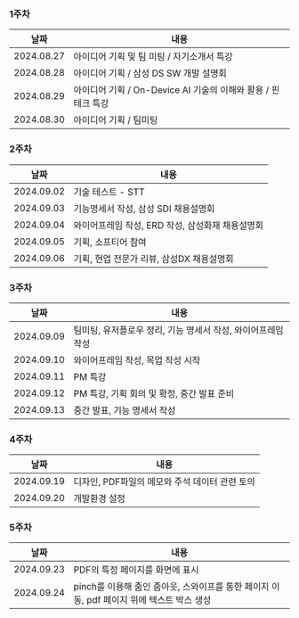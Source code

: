 ### 1주차

| 날짜       | 내용                                                          |
| ---------- | ------------------------------------------------------------- |
| 2024.08.27 | 아이디어 기획 및 팀 미팅 / 자기소개서 특강                    |
| 2024.08.28 | 아이디어 기획 / 삼성 DS SW 개발 설명회                        |
| 2024.08.29 | 아이디어 기획 / On-Device AI 기술의 이해와 활용 / 핀테크 특강 |
| 2024.08.30 | 아이디어 기획 / 팀미팅                                        |

### 2주차

| 날짜       | 내용                                             |
| ---------- | ------------------------------------------------ |
| 2024.09.02 | 기술 테스트 - STT                                |
| 2024.09.03 | 기능명세서 작성, 삼성 SDI 채용설명회             |
| 2024.09.04 | 와이어프레임 작성, ERD 작성, 삼성화재 채용설명회 |
| 2024.09.05 | 기획, 소프티어 참여                              |
| 2024.09.06 | 기획, 현업 전문가 리뷰, 삼성DX 채용설명회        |

### 3주차

| 날짜       | 내용                                                         |
| ---------- | ------------------------------------------------------------ |
| 2024.09.09 | 팀미팅, 유저플로우 정리, 기능 명세서 작성, 와이어프레임 작성 |
| 2024.09.10 | 와이어프레임 작성, 목업 작성 시작                            |
| 2024.09.11 | PM 특강                                                      |
| 2024.09.12 | PM 특강, 기획 회의 및 확정, 중간 발표 준비                   |
| 2024.09.13 | 중간 발표, 기능 명세서 작성                                  |

### 4주차

| 날짜       | 내용                                           |
| ---------- | ---------------------------------------------- |
| 2024.09.19 | 디자인, PDF파일의 메모와 주석 데이터 관련 토의 |
| 2024.09.20 | 개발환경 설정                                  |

### 5주차

| 날짜       | 내용                                                                                      |
| ---------- | ----------------------------------------------------------------------------------------- |
| 2024.09.23 | PDF의 특정 페이지를 화면에 표시                                                           |
| 2024.09.24 | pinch를 이용해 줌인 줌아웃, 스와이프를 통한 페이지 이동, pdf 페이지 위에 텍스트 박스 생성 |
